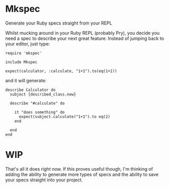 Mkspec
======

Generate your Ruby specs straight from your REPL

Whilst mucking around in your Ruby REPL (probably Pry), you decide you
need a spec to describe your next great feature. Instead of jumping back
to your editor, just type:

    require 'mkspec'

    include Mkspec
    
    expect(calculator, :calculate, "1+1").to(eq(1+1))

and it will generate:

    describe Calculator do
      subject {described_class.new}

      describe "#calculate" do

        it "does something" do
          expect(subject.calculate("1+1").to eq(2)
        end

      end
    end

WIP
===

That's all it does right now. If this proves useful though, I'm
thinking of adding the ability to generate more types of specs and the
ability to save your specs straight into your project.
